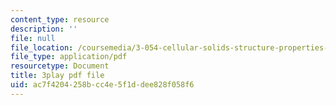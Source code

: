 ```yaml
---
content_type: resource
description: ''
file: null
file_location: /coursemedia/3-054-cellular-solids-structure-properties-and-applications-spring-2015/ac7f4204258bcc4e5f1ddee828f058f6_tdj84EV7BI.pdf
file_type: application/pdf
resourcetype: Document
title: 3play pdf file
uid: ac7f4204-258b-cc4e-5f1d-dee828f058f6
---
```

